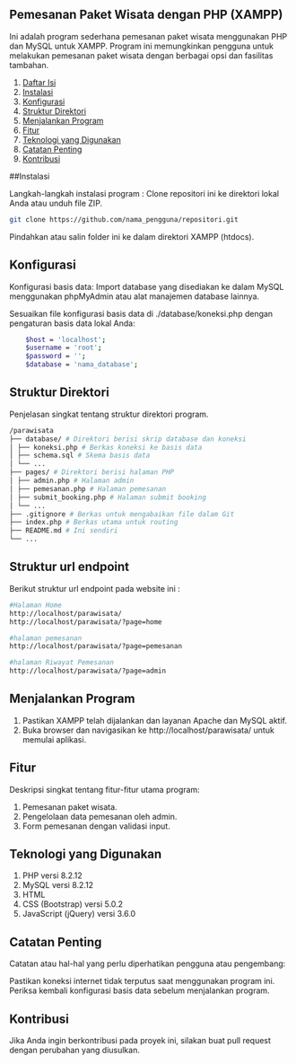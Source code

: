 ## Pemesanan Paket Wisata dengan PHP (XAMPP)

Ini adalah program sederhana pemesanan paket wisata menggunakan PHP dan MySQL untuk XAMPP. Program ini memungkinkan pengguna untuk melakukan pemesanan paket wisata dengan berbagai opsi dan fasilitas tambahan.

1. [Daftar Isi](#daftar-isi)
2. [Instalasi](#instalasi)
3. [Konfigurasi](#konfigurasi)
4. [Struktur Direktori](#struktur-direktori)
5. [Menjalankan Program](#menjalankan-program)
6. [Fitur](#fitur)
7. [Teknologi yang Digunakan](#teknologi-yang-digunakan)
8. [Catatan Penting](#catatan-penting)
9. [Kontribusi](#kontribusi)

##Instalasi

Langkah-langkah instalasi program :
Clone repositori ini ke direktori lokal Anda atau unduh file ZIP.

```sh
git clone https://github.com/nama_pengguna/repositori.git
```

Pindahkan atau salin folder ini ke dalam direktori XAMPP (htdocs).

## Konfigurasi

Konfigurasi basis data:
Import database yang disediakan ke dalam MySQL menggunakan phpMyAdmin atau alat manajemen database lainnya.

Sesuaikan file konfigurasi basis data di ./database/koneksi.php dengan pengaturan basis data lokal Anda:

```sh
    $host = 'localhost';
    $username = 'root';
    $password = '';
    $database = 'nama_database';
```

## Struktur Direktori

Penjelasan singkat tentang struktur direktori program.

```sh
/parawisata
├── database/ # Direktori berisi skrip database dan koneksi
│ ├── koneksi.php # Berkas koneksi ke basis data
│ ├── schema.sql # Skema basis data
│ └── ...
├── pages/ # Direktori berisi halaman PHP
│ ├── admin.php # Halaman admin
│ ├── pemesanan.php # Halaman pemesanan
│ ├── submit_booking.php # Halaman submit booking
│ └── ...
├── .gitignore # Berkas untuk mengabaikan file dalam Git
├── index.php # Berkas utama untuk routing
├── README.md # Ini sendiri
└── ...
```

## Struktur url endpoint

Berikut struktur url endpoint pada website ini :

```sh
#Halaman Home
http://localhost/parawisata/
http://localhost/parawisata/?page=home

#halaman pemesanan
http://localhost/parawisata/?page=pemesanan

#halaman Riwayat Pemesanan
http://localhost/parawisata/?page=admin
```

## Menjalankan Program

1. Pastikan XAMPP telah dijalankan dan layanan Apache dan MySQL aktif.
2. Buka browser dan navigasikan ke http://localhost/parawisata/ untuk memulai aplikasi.

## Fitur

Deskripsi singkat tentang fitur-fitur utama program:

1. Pemesanan paket wisata.
2. Pengelolaan data pemesanan oleh admin.
3. Form pemesanan dengan validasi input.

## Teknologi yang Digunakan

1. PHP versi 8.2.12
2. MySQL versi 8.2.12
3. HTML
4. CSS (Bootstrap) versi 5.0.2
5. JavaScript (jQuery) versi 3.6.0

## Catatan Penting

Catatan atau hal-hal yang perlu diperhatikan pengguna atau pengembang:

Pastikan koneksi internet tidak terputus saat menggunakan program ini.
Periksa kembali konfigurasi basis data sebelum menjalankan program.

## Kontribusi

Jika Anda ingin berkontribusi pada proyek ini, silakan buat pull request dengan perubahan yang diusulkan.
